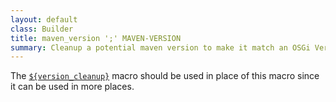 ```yaml
---
layout: default
class: Builder
title: maven_version ';' MAVEN-VERSION
summary: Cleanup a potential maven version to make it match an OSGi Version syntax.
---
```



The [`${version_cleanup}`](/macros/version_cleanup.html) macro should be used in place of this macro since it can be used in more places.

